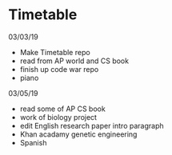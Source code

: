 # Timetable
03/03/19
- Make Timetable repo
- read from AP world and CS book
- finish up code war repo
- piano

03/05/19
- read some of AP CS book
- work of biology project
- edit English research paper intro paragraph
- Khan acadamy genetic engineering
- Spanish

